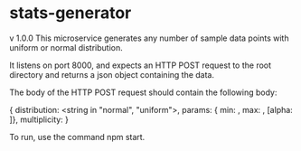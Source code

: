 # stats-generator
v 1.0.0
This microservice generates any number of sample data points with uniform or normal distribution.

It listens on port 8000, and expects an HTTP POST request to the root directory and returns a json object containing the data.

The body of the HTTP POST request should contain the following body:

{
distribution: <string in "normal", "uniform">, 
params: { min: <positive int>, max: <positive int>, [alpha: <float>]}, 
multiplicity: <positive int>
}

To run, use the command npm start.
